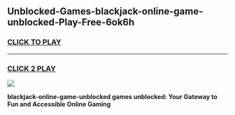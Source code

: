 
## Unblocked-Games-blackjack-online-game-unblocked-Play-Free-6ok6h
<h3>
<a href="https://premium76.site?title=blackjack-online-game-unblocked&ref=20A">CLICK TO PLAY</a></h3>
<hr>

<h3>
<a href="https://premium76.site?title=blackjack-online-game-unblocked&ref=20A">CLICK 2 PLAY</a>
  
</h3>

<a href="https://premium76.site?title=blackjack-online-game-unblocked&ref=20A"><img src="https://clearcache.store/games.png"></a>


**blackjack-online-game-unblocked games unblocked: Your Gateway to Fun and Accessible Online Gaming**
